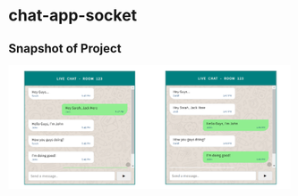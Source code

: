 # chat-app-socket

## Snapshot of Project
![chat-app-snapshot](./client/public/chat-app-snapshot.png)
